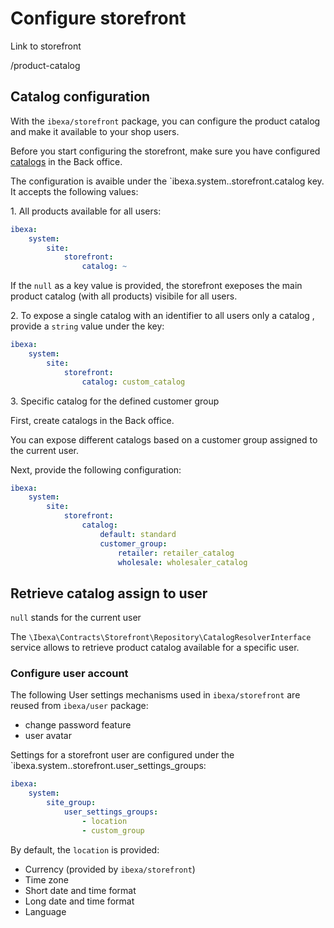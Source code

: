 # Configure storefront

Link to storefront

<yourdomain>/product-catalog




## Catalog configuration

With the `ibexa/storefront` package, you can configure the product catalog and make it available to your shop users. 

Before you start configuring the storefront, make sure you have configured [catalogs](https://doc.ibexa.co/projects/userguide/en/latest/pim/work_with_catalogs/#create-catalogs) in the Back office.

The configuration is avaible under the `ibexa.system.<scope>.storefront.catalog key.
It accepts the following values:

1\. All products available for all users:

```yaml
ibexa:
    system:
        site:
            storefront:
                catalog: ~
```
If the `null` as a key value is provided, the storefront exeposes the main product catalog (with all products) visibile for all users.

2\. To expose a single catalog with an identifier to all users only a catalog , provide a `string` value under the key:

```yaml
ibexa:
    system:
        site:
            storefront:
                catalog: custom_catalog
```

3\. Specific catalog for the defined customer group

First, create catalogs in the Back office.

You can expose different catalogs based on a customer group assigned to the current user.

Next, provide the following configuration:

```yaml
ibexa:
    system:
        site:
            storefront:
                catalog:
                    default: standard
                    customer_group:
                        retailer: retailer_catalog
                        wholesale: wholesaler_catalog
```


## Retrieve catalog assign to user

`null` stands for the current user

The `\Ibexa\Contracts\Storefront\Repository\CatalogResolverInterface` service allows to retrieve product catalog available for a specific user.


### Configure user account

The following User settings mechanisms used in `ibexa/storefront` are reused from `ibexa/user` package:

- change password feature
- user avatar

Settings for a storefront user are configured under the `ibexa.system.<scope>.storefront.user_settings_groups:

```yaml
ibexa:
    system:
        site_group:
            user_settings_groups:
                - location
                - custom_group       
```

By default, the `location` is provided:

- Currency (provided by `ibexa/storefront`)
- Time zone
- Short date and time format
- Long date and time format
- Language

